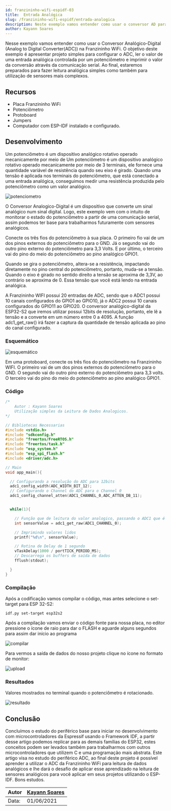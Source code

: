```yaml
---
id: franzininho-wifi-espidf-03
title:  Entrada Analógica
slug: /franzininho-wifi-espidf/entrada-analogica
description: Neste exemplo vamos entender como usar o conversor AD para leitura de sinais analógico
author: Kayann Soares
---
```



Nesse exemplo vamos entender como usar o Conversor Analógico-Digital  (Analog to Digital Converter(ADC)) na Franzininho WiFi. O objetivo deste  exemplo é apresentar projeto simples para configurar o ADC, ler o valor  de uma entrada analógica controlada por um potenciômetro e imprimir o  valor da conversão através da comunicação serial. Ao final, estaremos  preparados para fazer leitura analógica simples como também para  utilização de sensores mais complexos.

## Recursos

- Placa Franzininho WiFi
- Potenciômetro
- Protoboard
- Jumpers
- Computador com ESP-IDF instalado e configurado.

## Desenvolvimento

Um potenciômetro é um dispositivo analógico rotativo operado mecanicamente por meio de Um potenciômetro é um dispositivo analógico rotativo operado mecanicamente por meio de 3 terminais, ele fornece uma quantidade variável de resistência quando seu eixo é girado. Quando uma tensão é aplicada nos terminais do potenciômetro, que está conectado a uma entrada analógica, conseguimos medir uma resistência produzida pelo potenciômetro como um valor analógico.

![potenciometro](img/0x03-entrada-analogica/1.png)

O Conversor Analogico-Digital é um dispositivo que converte um sinal analógico num sinal digital. Logo, este exemplo vem com o intuito de monitorar o estado do potenciômetro a partir de uma comunicação serial, assim podemos ter base para trabalharmos futuramente com sensores analógicos.

Conecte os três fios do potenciômetro à sua placa. O primeiro fio vai de um dos pinos externos do potenciômetro para o GND. Já o segundo vai do outro pino externo do potenciômetro para 3,3 Volts. E por último, o terceiro vai do pino do meio do potenciômetro ao pino analógico GPIO1.

Quando se gira o potenciômetro, altera-se a resistência, impactando diretamente no pino central do potenciômetro, portanto, muda-se a tensão. Quando o eixo é girado no sentido direito a tensão se aproxima de 3,3V, ao contrário se aproxima de 0. Essa tensão que você está lendo na entrada analógica.

A Franzininho WIFI possui 20 entradas de ADC, sendo que o ADC1 possui 10 canais configurados do GPIO1 ao GPIO10, já o ADC2 possui 10 canais configurados do GPIO11 ao GPIO20. O conversor analógico-digital da ESP32-S2 que iremos utilizar possui 12bits de resolução, portanto, ele lê a tensão e a converte em um número entre 0 a 4095. A função adc1_get_raw() irá fazer a captura da quantidade de tensão aplicada ao pino do canal configurado.

### Esquemático

![esquemático](img/0x03-entrada-analogica/2.png)

Em uma protoboard, conecte os três fios do potenciômetro na Franzininho WIFI. O primeiro vai de um dos pinos externos do potenciômetro para o GND. O segundo vai do outro pino externo do potenciômetro para 3,3 volts. O terceiro vai do pino do meio do potenciômetro ao pino analógico GPIO1.

### Código

```c
/*
    Autor : Kayann Soares
    Utilização simples da Leitura de Dados Analogicos.
*/

// Bibliotecas Necessarias
#include <stdio.h>
#include "sdkconfig.h"
#include "freertos/FreeRTOS.h"
#include "freertos/task.h"
#include "esp_system.h"
#include "esp_spi_flash.h"
#include <driver/adc.h>

// Main
void app_main(){

  // Configurando a resolução do ADC para 12bits        
  adc1_config_width(ADC_WIDTH_BIT_12);
  // Configurando o Channel do ADC para o Channel 0
  adc1_config_channel_atten(ADC1_CHANNEL_0,ADC_ATTEN_DB_11);


  while(1){

    // Função que de leitura do valor analogico, passando o ADC1 que é o do GPIO1
    int sensorValue = adc1_get_raw(ADC1_CHANNEL_0);

    // Imprimindo valores lidos
    printf("%d\n", sensorValue);

    // Rotina de Delay de 1 segundo
    vTaskDelay(1000 / portTICK_PERIOD_MS);
    // Descarrega os buffers de saída de dados
    fflush(stdout);

  }
}


```

### Compilação

Após a codificação vamos compilar o código, mas antes selecione o set-target para ESP 32-S2:

```
idf.py set-target esp32s2
```

Após a compilação vamos enviar o código fonte para nossa placa, no editor pressione o ícone de raio para dar o FLASH e aguarde alguns segundos para assim dar início ao programa

![compilar](img/0x03-entrada-analogica/3.png)

Para vermos a saída de dados do nosso projeto clique no ícone no formato de monitor:

![upload](img/0x03-entrada-analogica/4.png)

### Resultados

Valores mostrados no terminal quando o potenciômetro é rotacionado.

![resultado](img/0x03-entrada-analogica/5.png)

## Conclusão

Concluímos o estudo do periférico base para iniciar no desenvolvimento com microcontroladores da Espressif usando o Framework IDF, a partir desse artigo podemos replicar para as demais famílias do ESP32, estes conceitos podem ser levados também para trabalharmos com outros microcontroladores que utilizem C e uma programação mais abstrata. Este artigo visa no estudo do periférico ADC, ao final deste projeto é possível aprender a utilizar o ADC da Franzininho WiFi para leitura de dados analógicos e lhe dará o desafio de aplicar esse aprendizado na leitura de sensores analógicos para você aplicar em seus projetos utilizando o ESP-IDF. Bons estudos.

| Autor | [Kayann Soares](https://www.linkedin.com/in/kayann-soares/) |
|-------|-------------|
| Data: | 01/06/2021  |
